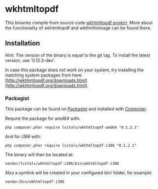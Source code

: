 wkhtmltopdf
================

This binaries compile from source code [wkhtmltopdf project](https://github.com/wkhtmltopdf/wkhtmltopdf).
More about the functionality of wkhtmltopdf and wkthmltoimage can be found there.

## Installation

_Hint_:
The version of the binary is equal to the git tag.
To install the latest version, use '0.12.3-dev'.

In case this package does _not_ work on your system, try installing the matching system packages from here: [http://wkhtmltopdf.org/downloads.html](http://wkhtmltopdf.org/downloads.html).

### Packagist

This package can be found on [Packagist](http://packagist.org) and installed with [Composer](https://getcomposer.org/).

Require the package for _amd64_ with:

    php composer.phar require lvitals/wkhtmltopdf-amd64 "0.1.2.1"

And for _i386_ with:

    php composer.phar require lvitals/wkhtmltopdf-i386 "0.1.2.1"

The binary will then be located at:

    vendor/lvitals/wkhtmltopdf-i386/bin/wkhtmltopdf-i386

Also a symlink will be created in your configured bin/ folder, for example:

    vendor/bin/wkhtmltopdf-i386
